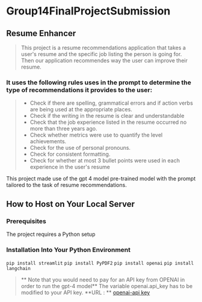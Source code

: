 # Group14FinalProjectSubmission

## **Resume Enhancer**

> This project is a resume recommendations application that takes a user's resume and the specific job listing the person is going for. Then our application recommendes way the user can improve their resume.

### It uses the following rules uses in the prompt to determine the type of recommendations it provides to the user:

> - Check if there are spelling, grammatical errors and 
if action verbs are being used at the appropriate places. 
> - Check if the writing in the resume is clear and 
 understandable 
> - Check that the job experience listed in the resume occurred no more than three years ago. 
> - Check whether metrics were use to quantify the level achievements. 
> - Check for the use of personal pronouns. 
> - Check for consistent formatting. 
> - Check for whether at most 3 bullet points were used in each experience in the user's resume

This project made use of the gpt 4 model pre-trained model with the prompt tailored to the task of resume recommendations.


## How to Host on Your Local Server

### Prerequisites

The project requires a Python setup

### Installation Into Your Python Environment

`
pip install streamlit
`
`
pip install PyPDF2
`
`
pip install openai
`
`
pip install langchain
`

> ** Note that you would need to pay for an API key from OPENAI in order to run the gpt-4 model**
The variable openai.api_key has to be modified to your API key.
> **URL : ** [openai-api key](https://platform.openai.com/api-keys)
